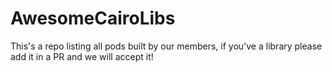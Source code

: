 # AwesomeCairoLibs
This's a repo listing all pods built by our members, if you've a library please add it in a PR and we will accept it!
